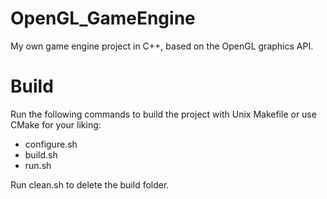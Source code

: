 # OpenGL_GameEngine

My own game engine project in C++, based on the OpenGL graphics API.

# Build

Run the following commands to build the project with Unix Makefile or use CMake for your liking:
- configure.sh
- build.sh
- run.sh

Run clean.sh to delete the build folder.
